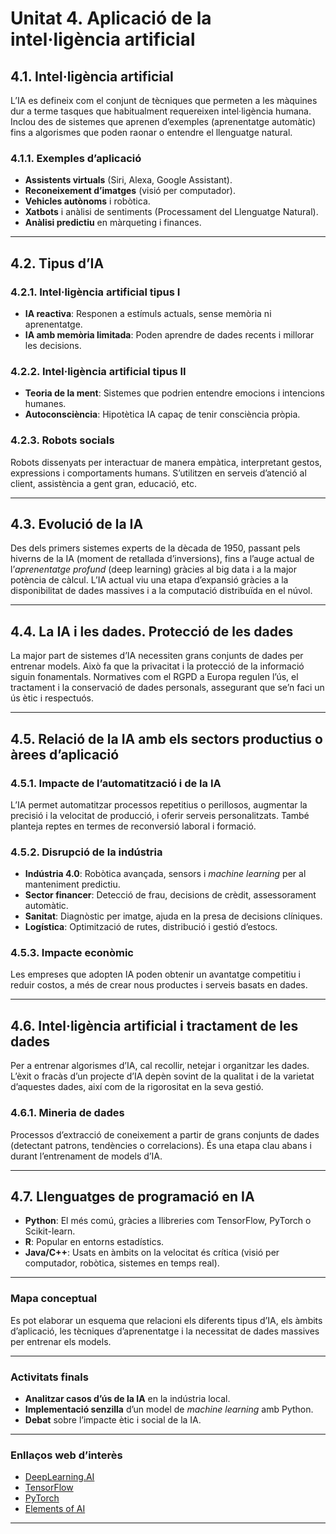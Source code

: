 # **Unitat 4. Aplicació de la intel·ligència artificial**

## **4.1. Intel·ligència artificial**

L’IA es defineix com el conjunt de tècniques que permeten a les màquines dur a terme tasques que habitualment requereixen intel·ligència humana. Inclou des de sistemes que aprenen d’exemples (aprenentatge automàtic) fins a algorismes que poden raonar o entendre el llenguatge natural.

### **4.1.1. Exemples d’aplicació**
- **Assistents virtuals** (Siri, Alexa, Google Assistant).  
- **Reconeixement d’imatges** (visió per computador).  
- **Vehicles autònoms** i robòtica.  
- **Xatbots** i anàlisi de sentiments (Processament del Llenguatge Natural).  
- **Anàlisi predictiu** en màrqueting i finances.

---

## **4.2. Tipus d’IA**

### **4.2.1. Intel·ligència artificial tipus I**  
- **IA reactiva**: Responen a estímuls actuals, sense memòria ni aprenentatge.  
- **IA amb memòria limitada**: Poden aprendre de dades recents i millorar les decisions.

### **4.2.2. Intel·ligència artificial tipus II**  
- **Teoria de la ment**: Sistemes que podrien entendre emocions i intencions humanes.  
- **Autoconsciència**: Hipotètica IA capaç de tenir consciència pròpia.

### **4.2.3. Robots socials**  
Robots dissenyats per interactuar de manera empàtica, interpretant gestos, expressions i comportaments humans. S’utilitzen en serveis d’atenció al client, assistència a gent gran, educació, etc.

---

## **4.3. Evolució de la IA**

Des dels primers sistemes experts de la dècada de 1950, passant pels hiverns de la IA (moment de retallada d’inversions), fins a l’auge actual de l’*aprenentatge profund* (deep learning) gràcies al big data i a la major potència de càlcul. L’IA actual viu una etapa d’expansió gràcies a la disponibilitat de dades massives i a la computació distribuïda en el núvol.

---

## **4.4. La IA i les dades. Protecció de les dades**

La major part de sistemes d’IA necessiten grans conjunts de dades per entrenar models. Això fa que la privacitat i la protecció de la informació siguin fonamentals. Normatives com el RGPD a Europa regulen l’ús, el tractament i la conservació de dades personals, assegurant que se’n faci un ús ètic i respectuós.

---

## **4.5. Relació de la IA amb els sectors productius o àrees d’aplicació**

### **4.5.1. Impacte de l’automatització i de la IA**  
L’IA permet automatitzar processos repetitius o perillosos, augmentar la precisió i la velocitat de producció, i oferir serveis personalitzats. També planteja reptes en termes de reconversió laboral i formació.

### **4.5.2. Disrupció de la indústria**  
- **Indústria 4.0**: Robòtica avançada, sensors i *machine learning* per al manteniment predictiu.  
- **Sector financer**: Detecció de frau, decisions de crèdit, assessorament automàtic.  
- **Sanitat**: Diagnòstic per imatge, ajuda en la presa de decisions clíniques.  
- **Logística**: Optimització de rutes, distribució i gestió d’estocs.

### **4.5.3. Impacte econòmic**  
Les empreses que adopten IA poden obtenir un avantatge competitiu i reduir costos, a més de crear nous productes i serveis basats en dades.

---

## **4.6. Intel·ligència artificial i tractament de les dades**

Per a entrenar algorismes d’IA, cal recollir, netejar i organitzar les dades. L’èxit o fracàs d’un projecte d’IA depèn sovint de la qualitat i de la varietat d’aquestes dades, així com de la rigorositat en la seva gestió.

### **4.6.1. Mineria de dades**  
Processos d’extracció de coneixement a partir de grans conjunts de dades (detectant patrons, tendències o correlacions). És una etapa clau abans i durant l’entrenament de models d’IA.

---

## **4.7. Llenguatges de programació en IA**

- **Python**: El més comú, gràcies a llibreries com TensorFlow, PyTorch o Scikit-learn.  
- **R**: Popular en entorns estadístics.  
- **Java/C++**: Usats en àmbits on la velocitat és crítica (visió per computador, robòtica, sistemes en temps real).

---

### **Mapa conceptual**  
Es pot elaborar un esquema que relacioni els diferents tipus d’IA, els àmbits d’aplicació, les tècniques d’aprenentatge i la necessitat de dades massives per entrenar els models.

---

### **Activitats finals**  
- **Analitzar casos d’ús de la IA** en la indústria local.  
- **Implementació senzilla** d’un model de *machine learning* amb Python.  
- **Debat** sobre l’impacte ètic i social de la IA.

---

### **Enllaços web d’interès**  
- [DeepLearning.AI](https://www.deeplearning.ai)  
- [TensorFlow](https://www.tensorflow.org)  
- [PyTorch](https://pytorch.org)  
- [Elements of AI](https://www.elementsofai.com)

---
